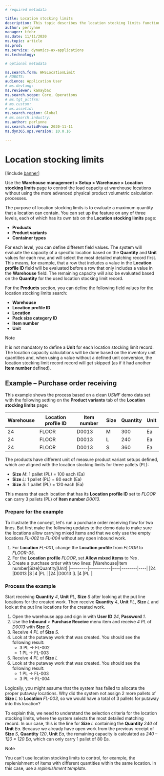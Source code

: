 ```yaml
---
# required metadata

title: Location stocking limits
description: This topic describes the location stocking limits functionality
author: perlynne
manager: tfehr
ms.date: 11/11/2020
ms.topic: article
ms.prod: 
ms.service: dynamics-ax-applications
ms.technology: 

# optional metadata

ms.search.form: WHSLocationLimit
# ROBOTS: 
audience: Application User
# ms.devlang: 
ms.reviewer: kamaybac
ms.search.scope: Core, Operations
# ms.tgt_pltfrm: 
# ms.custom: 
# ms.assetid: 
ms.search.region: Global
# ms.search.industry: 
ms.author: perlynne
ms.search.validFrom: 2020-11-11
ms.dyn365.ops.version: 10.0.16

---
```


# Location stocking limits

[!include [banner](../includes/banner.md)]

Use the **Warehouse management \> Setup \> Warehouse \> Location stocking limits** page to control the load capacity at warehouse locations without using the more advanced physical product volumetric calculation processes.

The purpose of location stocking limits is to evaluate a maximum quantity that a location can contain. You can set up the feature on any of three levels, each of which has its own tab on the **Location stocking limits** page:

- **Products**
- **Product variants**
- **Container types**

For each level, you can define different field values. The system will evaluate the capacity of a specific location based on the **Quantity** and **Unit** values for each row, and will select the most detailed matching record first. This means, for example, that a row that includes a value in the **Location profile ID** field will be evaluated before a row that only includes a value in the **Warehouse** field. The remaining capacity will also be evaluated based on the **Quantity** for the used location stocking limit record.

For the **Products** section, you can define the following field values for the location stocking limits search:

- **Warehouse**
- **Location profile ID**
- **Location**
- **Pack size category ID**
- **Item number**
- **Unit**

> [!Note]
> It is not mandatory to define a **Unit** for each location stocking limit record. The location capacity calculations will be done based on the inventory unit quantities and, when using a value without a defined unit conversion, the location stocking limit record record will get skipped (as if it had another **Item number** defined).

## Example – Purchase order receiving

This example shows the process based on a clean *USMF* demo data set with the following setting on the **Product variants** tab of the **Location stocking limits** page:

|Warehouse|Location profile ID|Item number|Size|Quantity|Unit|
|---------|-------------------|-----------|----|--------|----|
|24       |FLOOR              |D0013      |M   |300     |Ea  |
|24       |FLOOR              |D0013      |L   |240     |Ea  |
|24       |FLOOR              |D0013      |S   |360     |Ea  |

The products have different unit of measure product variant setups defined, which are aligned with the location stocking limits for three pallets (PL):

- **Size** *M*: 1 pallet (PL) = 100 each (Ea)
- **Size** *L*: 1 pallet (PL) = 80 each (Ea)
- **Size** *S*: 1 pallet (PL) = 120 each (Ea)

This means that each location that has its **Location profile ID** set to *FLOOR* can carry 3 pallets (PL) of **Item number** *D0013*.

### Prepare for the example

To illustrate the concept, let's run a purchase order receiving flow for two lines. But first make the following updates to the demo data to make sure the locations allow carrying mixed items and that we only use the empty locations *FL-002* to *FL-004* without any open inbound work.

1. For **Location** *FL-001*, change the **Location profile** from *FLOOR* to *FLOOR-05*.
1. For the **Location profile** *FLOOR*, set **Allow mixed items** to *Yes* .
1. Create a purchase order with two lines:
    |Warehouse|Item number|Size|Quantity|Unit|
    |---------|-----------|----|--------|----|
    |24       |D0013      |S   |4       |PL  |
    |24       |D0013      |L   |4       |PL  |

### Process the example

Start receiving **Quantity** *4*, **Unit** *PL*, **Size** *S* after looking at the put line locations for the created work. Then receive **Quantity** *4*, **Unit** *PL*, **Size** *L* and look at the put line locations for the created work.

1. Open the warehouse app and sign in with **User ID** *24*, **Password** *1*.
1. Use the **Inbound** \> **Purchase Receive** menu item and receive *4* *PL* of *D0013* with **Size** *S*.
1. Receive *4* *PL* of **Size** *S*.
1. Look at the putaway work that was created. You should see the following result:
    - 3 PL -> FL-002
    - 1 PL -> FL-003
1. Receive *4* *PL* of **Size** *L*
1. Look at the putaway work that was created. You should see the following result:
    - 1 PL -> FL-003
    - 3 PL -> FL-004

Logically, you might assume that the system has failed to allocate the proper putaway locations. Why did the system not assign 2 more pallets of **Size** *L* to **Location** *FL-003*, so we would have a total of 3 pallets for putaway into this location?

To explain this, we need to understand the selection criteria for the location stocking limits, where the system selects the most detailed matching record. In our case, this is the line for **Size** *L* containing the **Quantity** *240* of **Unit** *Ea*. Because we already have open work from the previous receipt of **Size** *S*, **Quantity** *120*, **Unit**  *Ea*, the remaining capacity is calculated as *240 &ndash; 120 = 120 Ea*, which can only carry 1 pallet of 80 Ea.

> [!Note]
> You can't use location stocking limits to control, for example, the replenishment of items with different quantities within the same location. In this case, use a *replenishment template*.
